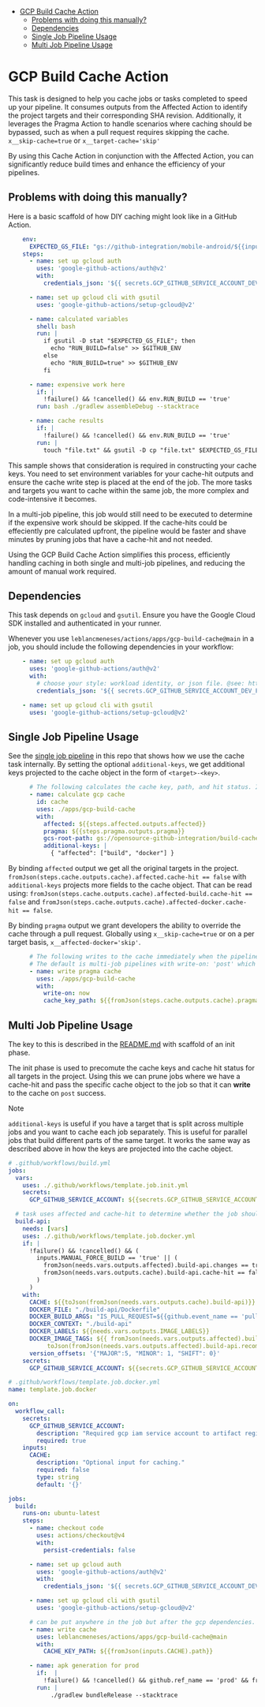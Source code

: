 - [GCP Build Cache Action](#gcp-build-cache-action)
  - [Problems with doing this manually?](#problems-with-doing-this-manually)
  - [Dependencies](#dependencies)
  - [Single Job Pipeline Usage](#single-job-pipeline-usage)
  - [Multi Job Pipeline Usage](#multi-job-pipeline-usage)


# GCP Build Cache Action

This task is designed to help you cache jobs or tasks completed to speed up your pipeline. It consumes outputs from the Affected Action to identify the project targets and their corresponding SHA revision. Additionally, it leverages the Pragma Action to handle scenarios where caching should be bypassed, such as when a pull request requires skipping the cache. `x__skip-cache=true` or `x__target-cache='skip'`

By using this Cache Action in conjunction with the Affected Action, you can significantly reduce build times and enhance the efficiency of your pipelines.


## Problems with doing this manually?

Here is a basic scaffold of how DIY caching might look like in a GitHub Action.

```yaml
    env:
      EXPECTED_GS_FILE: "gs://github-integration/mobile-android/${{inputs.CACHE_KEY}}"
    steps:
      - name: set up gcloud auth
        uses: 'google-github-actions/auth@v2'
        with:
          credentials_json: '${{ secrets.GCP_GITHUB_SERVICE_ACCOUNT_DEV }}'

      - name: set up gcloud cli with gsutil
        uses: 'google-github-actions/setup-gcloud@v2'

      - name: calculated variables
        shell: bash
        run: |
          if gsutil -D stat "$EXPECTED_GS_FILE"; then
            echo "RUN_BUILD=false" >> $GITHUB_ENV
          else
            echo "RUN_BUILD=true" >> $GITHUB_ENV
          fi

      - name: expensive work here
        if: |
          !failure() && !cancelled() && env.RUN_BUILD == 'true'
        run: bash ./gradlew assembleDebug --stacktrace

      - name: cache results
        if: |
          !failure() && !cancelled() && env.RUN_BUILD == 'true'
        run: |
          touch "file.txt" && gsutil -D cp "file.txt" $EXPECTED_GS_FILE
```

This sample shows that consideration is required in constructing your cache keys. You need to set environment variables for your cache-hit outputs and ensure the cache write step is placed at the end of the job. The more tasks and targets you want to cache within the same job, the more complex and code-intensive it becomes.

In a multi-job pipeline, this job would still need to be executed to determine if the expensive work should be skipped. If the cache-hits could be effeciently pre calculated upfront, the pipeline would be faster and shave minutes by pruning jobs that have a cache-hit and not needed.

Using the GCP Build Cache Action simplifies this process, efficiently handling caching in both single and multi-job pipelines, and reducing the amount of manual work required.


## Dependencies

This task depends on `gcloud` and `gsutil`. Ensure you have the Google Cloud SDK installed and authenticated in your runner.

Whenever you use `leblancmeneses/actions/apps/gcp-build-cache@main` in a job, you should include the following dependencies in your workflow:

```yaml
    - name: set up gcloud auth
      uses: 'google-github-actions/auth@v2'
      with:
        # choose your style: workload identity, or json file. @see: https://github.com/google-github-actions/auth
        credentials_json: '${{ secrets.GCP_GITHUB_SERVICE_ACCOUNT_DEV_FILE }}'

    - name: set up gcloud cli with gsutil
      uses: 'google-github-actions/setup-gcloud@v2'
```



## Single Job Pipeline Usage

See the [single job pipeline](./.github/workflows/ci.yml) in this repo that shows how we use the cache task internally.
By setting the optional `additional-keys`, we get additional keys projected to the cache object in the form of `<target>-<key>`.

```yaml
      # The following calculates the cache key, path, and hit status. It will not write to the cache.
      - name: calculate gcp cache
        id: cache
        uses: ./apps/gcp-build-cache
        with:
          affected: ${{steps.affected.outputs.affected}}
          pragma: ${{steps.pragma.outputs.pragma}}
          gcs-root-path: gs://opensource-github-integration/build-cache
          additional-keys: |
            { "affected": ["build", "docker"] }
```

By binding `affected` output we get all the original targets in the project.
`fromJson(steps.cache.outputs.cache).affected.cache-hit == false` with `additional-keys` projects more fields to the cache object.
That can be read using: `fromJson(steps.cache.outputs.cache).affected-build.cache-hit == false` and `fromJson(steps.cache.outputs.cache).affected-docker.cache-hit == false`.


By binding `pragma` output we grant developers the ability to override the cache through a pull request.
Globally using `x__skip-cache=true` or on a per target basis, `x__affected-docker='skip'`.


```yaml
      # The following writes to the cache immediately when the pipeline reaches this step. (useful in single job pipelines)
      # The default is multi-job pipelines with write-on: 'post' which only writes on success of the entire job and can be placed anywhere in the job but after the gcp dependencies.
      - name: write pragma cache
        uses: ./apps/gcp-build-cache
        with:
          write-on: now
          cache_key_path: ${{fromJson(steps.cache.outputs.cache).pragma.path}}
```



## Multi Job Pipeline Usage

The key to this is described in the [README.md](../README.md#recommendations-for-multi-job-pipeline) with scaffold of an init phase.

The init phase is used to precomute the cache keys and cache hit status for all targets in the project.  Using this we can prune jobs where we have a cache-hit and pass the specific cache object to the job so that it can **write** to the cache on `post` success.

> [!NOTE]
> `additional-keys` is useful if you have a target that is split across multiple jobs and you want to cache each job separately.
> This is useful for parallel jobs that build different parts of the same target.  It works the same way as described above
> in how the keys are projected into the cache object.


```yaml
# .github/workflows/build.yml
jobs:
  vars:
    uses: ./.github/workflows/template.job.init.yml
    secrets:
      GCP_GITHUB_SERVICE_ACCOUNT: ${{secrets.GCP_GITHUB_SERVICE_ACCOUNT_DEV}}

  # task uses affected and cache-hit to determine whether the job should be pruned from execution.
  build-api:
    needs: [vars]
    uses: ./.github/workflows/template.job.docker.yml
    if: |
      !failure() && !cancelled() && (
        inputs.MANUAL_FORCE_BUILD == 'true' || (
          fromJson(needs.vars.outputs.affected).build-api.changes == true &&
          fromJson(needs.vars.outputs.cache).build-api.cache-hit == false
        )
      )
    with:
      CACHE: ${{toJson(fromJson(needs.vars.outputs.cache).build-api)}}
      DOCKER_FILE: "./build-api/Dockerfile"
      DOCKER_BUILD_ARGS: "IS_PULL_REQUEST=${{github.event_name == 'pull_request'}}"
      DOCKER_CONTEXT: "./build-api"
      DOCKER_LABELS: ${{needs.vars.outputs.IMAGE_LABELS}}
      DOCKER_IMAGE_TAGS: ${{ fromJson(needs.vars.outputs.affected).build-api.recommended_imagetags &&
           toJson(fromJson(needs.vars.outputs.affected).build-api.recommended_imagetags) || '[]' }}
      version_offsets: '{"MAJOR":5, "MINOR": 1, "SHIFT": 0}'
    secrets:
      GCP_GITHUB_SERVICE_ACCOUNT: ${{secrets.GCP_GITHUB_SERVICE_ACCOUNT}}

```

```yaml
# .github/workflows/template.job.docker.yml
name: template.job.docker

on:
  workflow_call:
    secrets:
      GCP_GITHUB_SERVICE_ACCOUNT:
        description: "Required gcp iam service account to artifact registery and k8s"
        required: true
    inputs:
      CACHE:
        description: "Optional input for caching."
        required: false
        type: string
        default: '{}'

jobs:
  build:
    runs-on: ubuntu-latest
    steps:
      - name: checkout code
        uses: actions/checkout@v4
        with:
          persist-credentials: false

      - name: set up gcloud auth
        uses: 'google-github-actions/auth@v2'
        with:
          credentials_json: '${{ secrets.GCP_GITHUB_SERVICE_ACCOUNT_DEV }}'

      - name: set up gcloud cli with gsutil
        uses: 'google-github-actions/setup-gcloud@v2'

      # can be put anywhere in the job but after the gcp dependencies.
      - name: write cache
        uses: leblancmeneses/actions/apps/gcp-build-cache@main
        with:
          CACHE_KEY_PATH: ${{fromJson(inputs.CACHE).path}}

      - name: apk generation for prod
        if:  |
          !failure() && !cancelled() && github.ref_name == 'prod' && fromJson(inputs.CACHE).cache-hit == false
        run: |
            ./gradlew bundleRelease --stacktrace
```
